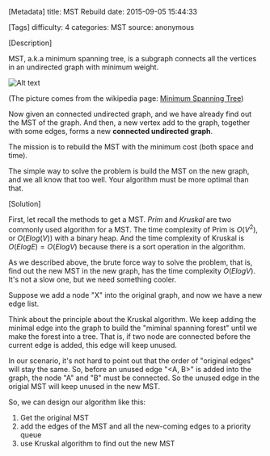 [Metadata]
title: MST Rebuild
date: 2015-09-05 15:44:33

[Tags]
difficulty: 4
categories: MST
source: anonymous


[Description]

MST, a.k.a minimum spanning tree, is a subgraph connects all the vertices in an undirected graph with minimum weight.

![Alt text](http://wizmann-pic.qiniudn.com/e51c3b22414d5492ea38e90fcf63d8a2)

(The picture comes from the wikipedia page: [Minimum Spanning Tree](https://en.wikipedia.org/wiki/Minimum_spanning_tree]))

Now given an connected undirected graph, and we have already find out the MST of the graph. And then, a new vertex add to the graph, together with some edges, forms a new **connected undirected graph**.

The mission is to rebuild the MST with the minimum cost (both space and time).

The simple way to solve the problem is build the MST on the new graph, and we all know that too well. Your algorithm must be more optimal than that.

[Solution]

First, let recall the methods to get a MST. *Prim* and *Kruskal* are two commonly used algorithm for a MST. The time complexity of Prim is $O(V^2)$, or $O(E log(V))$ with a binary heap. And the time complexity of Kruskal is $O(ElogE) = O(ElogV)$ because there is a sort operation in the algorithm.

As we described above, the brute force way to solve the problem, that is, find out the new MST in the new graph, has the time complexity $O(ElogV)$. It's not a slow one, but we need something cooler.

Suppose we add a node "X" into the original graph, and now we have a new edge list.

Think about the principle about the Kruskal algorithm. We keep adding the minimal edge into the graph to build the "miminal spanning forest" until we make the forest into a tree. That is, if two node are connected before the current edge is added, this edge will keep unused.

In our scenario, it's not hard to point out that the order of "original edges" will stay the same. So, before an unused edge "<A, B>" is added into the graph, the node "A" and "B" must be connected. So the unused edge in the origial MST will keep unused in the new MST.

So, we can design our algorithm like this:

1. Get the original MST
2. add the edges of the MST and all the new-coming edges to a priority queue
3. use Kruskal algorithm to find out the new MST
